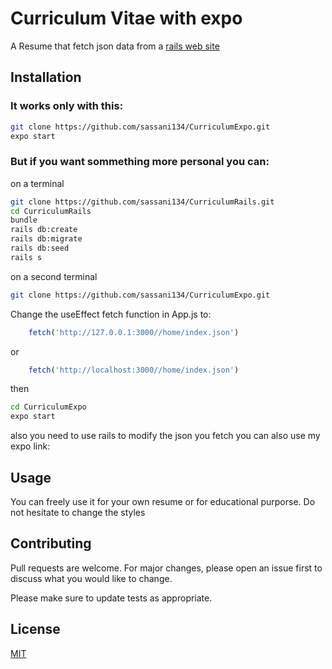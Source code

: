 # Curriculum Vitae with expo

A Resume that fetch json data from a [rails web site](https://github.com/sassani134/CurriculumRails.git)
## Installation

### It works only with this:
```bash
git clone https://github.com/sassani134/CurriculumExpo.git
expo start
```

### But if you want sommething more personal you can:
on a terminal
```bash
git clone https://github.com/sassani134/CurriculumRails.git
cd CurriculumRails
bundle
rails db:create
rails db:migrate 
rails db:seed
rails s
```

on a second terminal
```bash
git clone https://github.com/sassani134/CurriculumExpo.git
```
Change the useEffect fetch function in App.js to:
```javascript
    fetch('http://127.0.0.1:3000//home/index.json')
```
or
```javascript
    fetch('http://localhost:3000//home/index.json')
```
then
```bash
cd CurriculumExpo
expo start
```
also you need to use rails to modify the json you fetch
you can also use my expo link:


## Usage
You can freely use it for your own resume or for educational purporse. Do not hesitate to change the styles

## Contributing
Pull requests are welcome. For major changes, please open an issue first to discuss what you would like to change.

Please make sure to update tests as appropriate.

## License
[MIT](https://choosealicense.com/licenses/mit/)